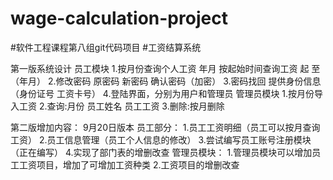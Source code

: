 # wage-calculation-project
#软件工程课程第八组git代码项目
#工资结算系统

第一版系统设计
员工模块
1.按月份查询个人工资  年月
  按起始时间查询工资 起 至（年月）
2.修改密码 原密码 新密码 确认密码（加密）
3.密码找回 提供身份信息（身份证号 工资卡号）
4.登陆界面，分别为用户和管理员
管理员模块
1.按月份导入工资
2.查询:月份 员工姓名 员工工资
3.删除:按月删除

第二版增加内容：
9月20日版本
员工部分：
1.员工工资明细（员工可以按月查询工资）
2.员工信息管理（员工个人信息的修改）
3.尝试编写员工账号注册模块（正在编写）
4.实现了部门表的增删改查
管理员模块：
1.管理员模块可以增加员工工资项目，增加了可增加工资种类
2.工资项目的增删改查
